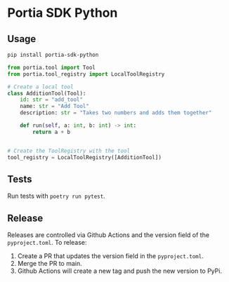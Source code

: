 # Portia SDK Python


## Usage

```bash
pip install portia-sdk-python 
```

```python
from portia.tool import Tool
from portia.tool_registry import LocalToolRegistry

# Create a local tool
class AdditionTool(Tool):
    id: str = "add_tool"
    name: str = "Add Tool"
    description: str = "Takes two numbers and adds them together"

    def run(self, a: int, b: int) -> int:
        return a + b


# Create the ToolRegistry with the tool
tool_registry = LocalToolRegistry([AdditionTool])
```

## Tests

Run tests with `poetry run pytest`.

## Release

Releases are controlled via Github Actions and the version field of the `pyproject.toml`. To release:

1. Create a PR that updates the version field in the `pyproject.toml`.
2. Merge the PR to main.
3. Github Actions will create a new tag and push the new version to PyPi.